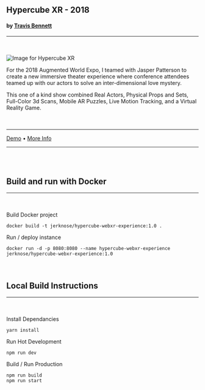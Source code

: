 ## Hypercube XR - 2018  
#### by [Travis Bennett](https://travisbennett.com)  
___  
\
&nbsp;  
![Image for Hypercube XR](https://github.com/jerknose/hypercube-webXR-experience/blob/master/src/images/hypercube-2.gif?raw=true)  
  
For the 2018 Augmented World Expo, I teamed with Jasper Patterson to create a new immersive theater experience where conference attendees teamed up with our actors to solve an inter-dimensional love mystery.
  
This one of a kind show combined Real Actors, Physical Props and Sets, Full-Color 3d Scans, Mobile AR Puzzles, Live Motion Tracking, and a Virtual Reality Game.  
\
&nbsp;  
___  
[Demo](https://reckless.technology/archive/hypercube-webXR-experience/) • [More Info](https://travisbennett.com/all/hypercube-xr)  
___  
\
&nbsp;  
## Build and run with Docker  
___  
\
&nbsp;  
Build Docker project  
  
`docker build -t jerknose/hypercube-webxr-experience:1.0 .`  
  
Run / deploy instance  
  
`docker run -d -p 8080:8080 --name hypercube-webxr-experience jerknose/hypercube-webxr-experience:1.0`  
\
&nbsp;  
## Local Build Instructions  
___  
\
&nbsp;  
Install Dependancies  
  
`yarn install`  
  
Run Hot Development  
  
`npm run dev`  
  
Build / Run Production  
  
`npm run build`  
`npm run start`  